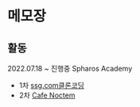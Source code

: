 # 메모장
## 활동
2022.07.18 ~ 진행중 Spharos Academy
- 1차 [ssg.com클론코딩](https://github.com/arotein/ssg-spring.git)
- 2차 [Cafe Noctem](https://github.com/arotein/noctem-eureka-BE.git)
